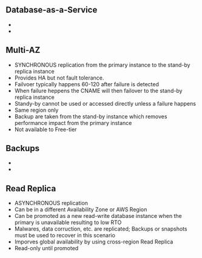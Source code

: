 ## Database-as-a-Service
*
*

## Multi-AZ
* SYNCHRONOUS replication from the primary instance to the stand-by replica instance
* Provides HA but not fault tolerance.
* Failvoer typically happens 60-120 after failure is detected
* When failure heppens the CNAME will then failover to the stand-by replica instance
* Standy-by cannot be used or accessed directly unless a failure happens
* Same region only
* Backup are taken from the stand-by instance which removes performance impact from the primary instance
* Not available to Free-tier

## Backups
*
*

## Read Replica
* ASYNCHRONOUS replication
* Can be in a different Availability Zone or AWS Region
* Can be promoted as a new read-write database instance when the primary is unavailable resulting to low RTO
* Malwares, data corruction, etc. are replicated; Backups or snapshots must be used to recover in this scenario
* Imporves global availability by using cross-region Read Replica
* Read-only until promoted
